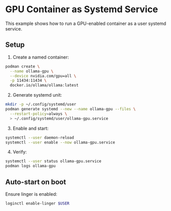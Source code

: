# GPU Container as Systemd Service

This example shows how to run a GPU-enabled container as a user systemd service.

## Setup

1. Create a named container:
```bash
podman create \
  --name ollama-gpu \
  --device nvidia.com/gpu=all \
  -p 11434:11434 \
  docker.io/ollama/ollama:latest
```

2. Generate systemd unit:
```bash
mkdir -p ~/.config/systemd/user
podman generate systemd --new --name ollama-gpu --files \
  --restart-policy=always \
  > ~/.config/systemd/user/ollama-gpu.service
```

3. Enable and start:
```bash
systemctl --user daemon-reload
systemctl --user enable --now ollama-gpu.service
```

4. Verify:
```bash
systemctl --user status ollama-gpu.service
podman logs ollama-gpu
```

## Auto-start on boot

Ensure linger is enabled:
```bash
loginctl enable-linger $USER
```
